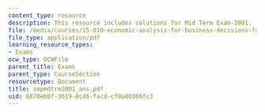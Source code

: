 ```yaml
---
content_type: resource
description: This resource includes solutions for Mid Term Exam-2001.
file: /media/courses/15-010-economic-analysis-for-business-decisions-fall-2004/6870eb0f36198cd6facdcf9a80366fc3_smpmdtrm2001_ans.pdf
file_type: application/pdf
learning_resource_types:
- Exams
ocw_type: OCWFile
parent_title: Exams
parent_type: CourseSection
resourcetype: Document
title: smpmdtrm2001_ans.pdf
uid: 6870eb0f-3619-8cd6-facd-cf9a80366fc3
---
```

